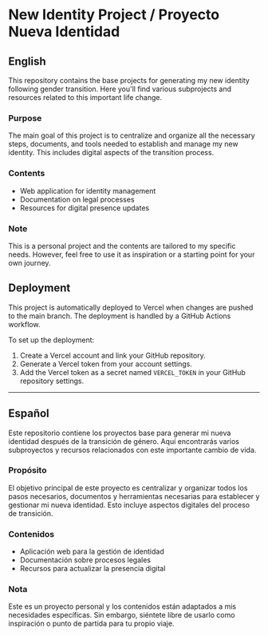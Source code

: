 # New Identity Project / Proyecto Nueva Identidad

## English

This repository contains the base projects for generating my new identity following gender transition. Here you'll find various subprojects and resources related to this important life change.

### Purpose
The main goal of this project is to centralize and organize all the necessary steps, documents, and tools needed to establish and manage my new identity. This includes digital aspects of the transition process.

### Contents
- Web application for identity management
- Documentation on legal processes
- Resources for digital presence updates

### Note
This is a personal project and the contents are tailored to my specific needs. However, feel free to use it as inspiration or a starting point for your own journey.

## Deployment

This project is automatically deployed to Vercel when changes are pushed to the main branch. The deployment is handled by a GitHub Actions workflow.

To set up the deployment:

1. Create a Vercel account and link your GitHub repository.
2. Generate a Vercel token from your account settings.
3. Add the Vercel token as a secret named `VERCEL_TOKEN` in your GitHub repository settings.

---

## Español

Este repositorio contiene los proyectos base para generar mi nueva identidad después de la transición de género. Aquí encontrarás varios subproyectos y recursos relacionados con este importante cambio de vida.

### Propósito
El objetivo principal de este proyecto es centralizar y organizar todos los pasos necesarios, documentos y herramientas necesarias para establecer y gestionar mi nueva identidad. Esto incluye aspectos digitales del proceso de transición.

### Contenidos
- Aplicación web para la gestión de identidad
- Documentación sobre procesos legales
- Recursos para actualizar la presencia digital

### Nota
Este es un proyecto personal y los contenidos están adaptados a mis necesidades específicas. Sin embargo, siéntete libre de usarlo como inspiración o punto de partida para tu propio viaje.